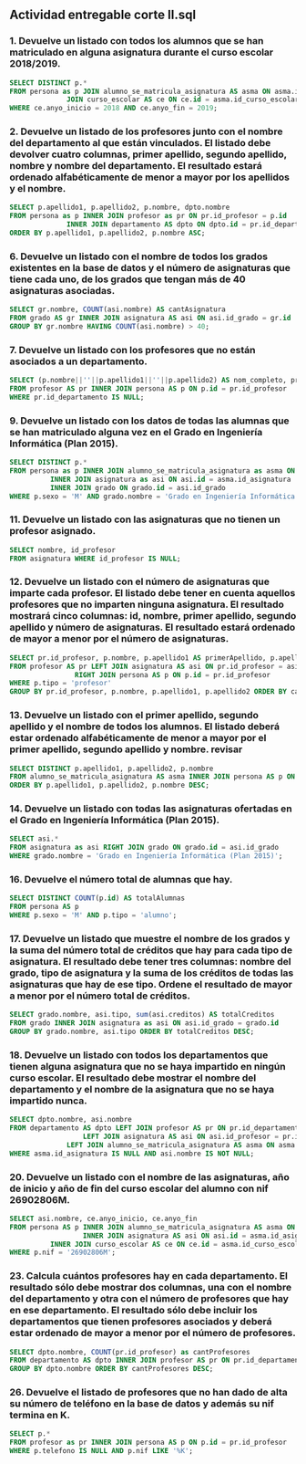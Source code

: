 ## Actividad entregable corte II.sql

### 1. Devuelve un listado con todos los alumnos que se han matriculado en alguna asignatura durante el curso escolar 2018/2019.

```sql
SELECT DISTINCT p.*
FROM persona as p JOIN alumno_se_matricula_asignatura AS asma ON asma.id_alumno = p.id
	          JOIN curso_escolar AS ce ON ce.id = asma.id_curso_escolar
WHERE ce.anyo_inicio = 2018 AND ce.anyo_fin = 2019;
```

### 2. Devuelve un listado de los profesores junto con el nombre del departamento al que están vinculados. El listado debe devolver cuatro columnas, primer apellido, segundo apellido, nombre y nombre del departamento. El resultado estará ordenado alfabéticamente de menor a mayor por los apellidos y el nombre.

```sql
SELECT p.apellido1, p.apellido2, p.nombre, dpto.nombre
FROM persona as p INNER JOIN profesor as pr ON pr.id_profesor = p.id
        	  INNER JOIN departamento AS dpto ON dpto.id = pr.id_departamento
ORDER BY p.apellido1, p.apellido2, p.nombre ASC;
```

### 6. Devuelve un listado con el nombre de todos los grados existentes en la base de datos y el número de asignaturas que tiene cada uno, de los grados que tengan más de 40 asignaturas asociadas.
```sql
SELECT gr.nombre, COUNT(asi.nombre) AS cantAsignatura
FROM grado AS gr INNER JOIN asignatura AS asi ON asi.id_grado = gr.id
GROUP BY gr.nombre HAVING COUNT(asi.nombre) > 40;
```

### 7. Devuelve un listado con los profesores que no están asociados a un departamento.
```sql
SELECT (p.nombre||''||p.apellido1||''||p.apellido2) AS nom_completo, pr.id_departamento
FROM profesor AS pr INNER JOIN persona AS p ON p.id = pr.id_profesor
WHERE pr.id_departamento IS NULL;
```

### 9. Devuelve un listado con los datos de todas las alumnas que se han matriculado alguna vez en el Grado en Ingeniería Informática (Plan 2015).
```sql
SELECT DISTINCT p.*
FROM persona as p INNER JOIN alumno_se_matricula_asignatura as asma ON asma.id_alumno = p.id
		  INNER JOIN asignatura as asi ON asi.id = asma.id_asignatura
		  INNER JOIN grado ON grado.id = asi.id_grado
WHERE p.sexo = 'M' AND grado.nombre = 'Grado en Ingeniería Informática (Plan 2015)';
```

### 11. Devuelve un listado con las asignaturas que no tienen un profesor asignado.
```sql
SELECT nombre, id_profesor
FROM asignatura WHERE id_profesor IS NULL;
```
### 12.	Devuelve un listado con el número de asignaturas que imparte cada profesor. El listado debe tener en cuenta aquellos profesores que no imparten ninguna asignatura. El resultado mostrará cinco columnas: id, nombre, primer apellido, segundo apellido y número de asignaturas. El resultado estará ordenado de mayor a menor por el número de asignaturas.
```sql
SELECT pr.id_profesor, p.nombre, p.apellido1 AS primerApellido, p.apellido2 AS segundoApellido, COUNT(asi.id) AS cantAsignaturas
FROM profesor AS pr LEFT JOIN asignatura AS asi ON pr.id_profesor = asi.id_profesor
	            RIGHT JOIN persona AS p ON p.id = pr.id_profesor
WHERE p.tipo = 'profesor'					   
GROUP BY pr.id_profesor, p.nombre, p.apellido1, p.apellido2 ORDER BY cantAsignaturas DESC;
```
### 13. Devuelve un listado con el primer apellido, segundo apellido y el nombre de todos los alumnos. El listado deberá estar ordenado alfabéticamente de menor a mayor por el primer apellido, segundo apellido y nombre. revisar
```sql
SELECT DISTINCT p.apellido1, p.apellido2, p.nombre
FROM alumno_se_matricula_asignatura AS asma INNER JOIN persona AS p ON p.id = asma.id_alumno
ORDER BY p.apellido1, p.apellido2, p.nombre DESC;
```

### 14. Devuelve un listado con todas las asignaturas ofertadas en el Grado en Ingeniería Informática (Plan 2015).
```sql
SELECT asi.*
FROM asignatura as asi RIGHT JOIN grado ON grado.id = asi.id_grado
WHERE grado.nombre = 'Grado en Ingeniería Informática (Plan 2015)';
```

### 16. Devuelve el número total de alumnas que hay.
```sql
SELECT DISTINCT COUNT(p.id) AS totalAlumnas
FROM persona AS p
WHERE p.sexo = 'M' AND p.tipo = 'alumno';
```

### 17. Devuelve un listado que muestre el nombre de los grados y la suma del número total de créditos que hay para cada tipo de asignatura. El resultado debe tener tres columnas: nombre del grado, tipo de asignatura y la suma de los créditos de todas las asignaturas que hay de ese tipo. Ordene el resultado de mayor a menor por el número total de créditos.
```sql
SELECT grado.nombre, asi.tipo, sum(asi.creditos) AS totalCreditos
FROM grado INNER JOIN asignatura as asi ON asi.id_grado = grado.id
GROUP BY grado.nombre, asi.tipo ORDER BY totalCreditos DESC;
```

### 18.	Devuelve un listado con todos los departamentos que tienen alguna asignatura que no se haya impartido en ningún curso escolar. El resultado debe mostrar el nombre del departamento y el nombre de la asignatura que no se haya impartido nunca.
```sql
SELECT dpto.nombre, asi.nombre
FROM departamento AS dpto LEFT JOIN profesor AS pr ON pr.id_departamento = dpto.id
		          LEFT JOIN asignatura AS asi ON asi.id_profesor = pr.id_profesor
			  LEFT JOIN alumno_se_matricula_asignatura AS asma ON asma.id_asignatura = asi.id
WHERE asma.id_asignatura IS NULL AND asi.nombre IS NOT NULL;
```

### 20. Devuelve un listado con el nombre de las asignaturas, año de inicio y año de fin del curso escolar del alumno con nif 26902806M.
```sql
SELECT asi.nombre, ce.anyo_inicio, ce.anyo_fin
FROM persona AS p INNER JOIN alumno_se_matricula_asignatura AS asma ON asma.id_alumno = p.id
                  INNER JOIN asignatura AS asi ON asi.id = asma.id_asignatura
		  INNER JOIN curso_escolar AS ce ON ce.id = asma.id_curso_escolar
WHERE p.nif = '26902806M';
```

### 23.	Calcula cuántos profesores hay en cada departamento. El resultado sólo debe mostrar dos columnas, una con el nombre del departamento y otra con el número de profesores que hay en ese departamento. El resultado sólo debe incluir los departamentos que tienen profesores asociados y deberá estar ordenado de mayor a menor por el número de profesores.
```sql
SELECT dpto.nombre, COUNT(pr.id_profesor) as cantProfesores
FROM departamento AS dpto INNER JOIN profesor AS pr ON pr.id_departamento = dpto.id
GROUP BY dpto.nombre ORDER BY cantProfesores DESC;
```

### 26. Devuelve el listado de profesores que no han dado de alta su número de teléfono en la base de datos y además su nif termina en K.
```sql
SELECT p.*
FROM profesor as pr INNER JOIN persona AS p ON p.id = pr.id_profesor
WHERE p.telefono IS NULL AND p.nif LIKE '%K';
```
